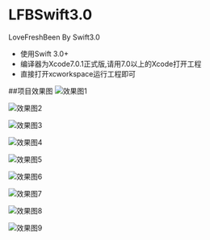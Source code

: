 # LFBSwift3.0
LoveFreshBeen By Swift3.0
- 使用Swift 3.0+
- 编译器为Xcode7.0.1正式版,请用7.0以上的Xcode打开工程
- 直接打开xcworkspace运行工程即可

##项目效果图
![效果图1](http://ww3.sinaimg.cn/mw690/0068uRu1gw1f0n7ikeaxmg307u0dx7wp.gif)

![效果图2](http://ww1.sinaimg.cn/mw690/0068uRu1gw1f0n7ipld9dg307u0dx1l2.gif)

![效果图3](http://ww2.sinaimg.cn/mw690/0068uRu1gw1f0n7itiogog307u0dxnpg.gif)

![效果图4](http://ww1.sinaimg.cn/mw690/0068uRu1gw1f0n7ix5pbsg307u0dx7wk.gif)

![效果图5](http://ww3.sinaimg.cn/mw690/0068uRu1gw1f0n7iyf48gg307u0dxhdt.gif)

![效果图6](http://ww3.sinaimg.cn/mw690/0068uRu1gw1f0n7j1p2seg307u0dxx6q.gif)

![效果图7](http://ww4.sinaimg.cn/mw690/0068uRu1gw1f0n7j3szvmg307u0dxe81.gif)

![效果图8](http://ww3.sinaimg.cn/mw690/0068uRu1gw1f0n7j7eh6xg307u0dxx6s.gif)

![效果图9](http://ww3.sinaimg.cn/mw690/0068uRu1gw1f0n7jd82czg307u0dxkjp.gif)
